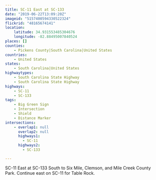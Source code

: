 ```yaml
---
title: SC-11 East at SC-133
date: "2019-06-22T13:09:20Z"
imageid: "5157400594330522324"
flickrid: "48165674141"
location:
    latitude: 34.931553485304676
    longitude: -82.88495007840524
places: []
counties:
    - Pickens County|South Carolina|United States
countries:
    - United States
states:
    - South Carolina|United States
highwaytypes:
    - South Carolina State Highway
    - South Carolina State Highway
highways:
    - SC-11
    - SC-133
tags:
    - Big Green Sign
    - Intersection
    - Shield
    - Distance Marker
intersections:
    - overlap1: null
      overlap2: null
      highways1:
        - SC-11
      highways2:
        - SC-133

---
```

SC-11 East at SC-133 South to Six Mile, Clemson, and Mile Creek County Park.  Continue east on SC-11 for Table Rock.